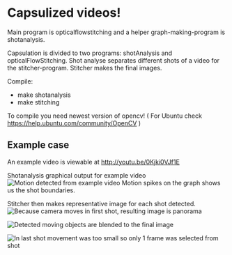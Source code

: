 Capsulized videos!
==================

Main program is opticalflowstitching and a helper graph-making-program
is shotanalysis.

Capsulation is divided to two programs: shotAnalysis and opticalFlowStitching.
Shot analyse separates different shots of a video for the stitcher-program.
Stitcher makes the final images.

Compile:
+ make shotanalysis
+ make stitching

To compile you need newest version of opencv!
( For Ubuntu check https://help.ubuntu.com/community/OpenCV )

Example case
------------
An example video is viewable at http://youtu.be/0Kjki0VJf1E

Shotanalysis graphical output for example video
![Motion detected from example video](http://granite.dy.fi/jafna/kandipics/graafimotion.png "Motion detected from example video")
Motion spikes on the graph shows us the shot boundaries.

Stitcher then makes representative image for each shot detected.
![Because camera moves in first shot, resulting image is panorama](http://granite.dy.fi/jafna/kandipics/shot1.png)

![Detected moving objects are blended to the final image](http://granite.dy.fi/jafna/kandipics/shot2.png)

![In last shot movement was too small so only 1 frame was selected from shot](http://granite.dy.fi/jafna/kandipics/shot3.png)


